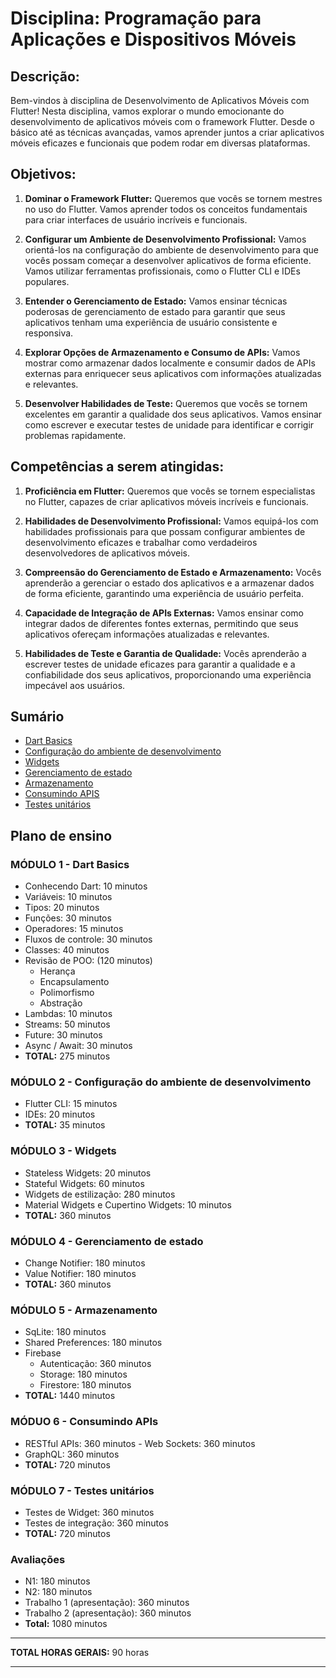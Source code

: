 # Disciplina: Programação para Aplicações e Dispositivos Móveis

## Descrição:

Bem-vindos à disciplina de Desenvolvimento de Aplicativos Móveis com Flutter! Nesta disciplina, vamos explorar o mundo emocionante do desenvolvimento de aplicativos móveis com o framework Flutter. Desde o básico até as técnicas avançadas, vamos aprender juntos a criar aplicativos móveis eficazes e funcionais que podem rodar em diversas plataformas.

## Objetivos:

1. **Dominar o Framework Flutter:** Queremos que vocês se tornem mestres no uso do Flutter. Vamos aprender todos os conceitos fundamentais para criar interfaces de usuário incríveis e funcionais.

2. **Configurar um Ambiente de Desenvolvimento Profissional:** Vamos orientá-los na configuração do ambiente de desenvolvimento para que vocês possam começar a desenvolver aplicativos de forma eficiente. Vamos utilizar ferramentas profissionais, como o Flutter CLI e IDEs populares.

3. **Entender o Gerenciamento de Estado:** Vamos ensinar técnicas poderosas de gerenciamento de estado para garantir que seus aplicativos tenham uma experiência de usuário consistente e responsiva.

4. **Explorar Opções de Armazenamento e Consumo de APIs:** Vamos mostrar como armazenar dados localmente e consumir dados de APIs externas para enriquecer seus aplicativos com informações atualizadas e relevantes.

5. **Desenvolver Habilidades de Teste:** Queremos que vocês se tornem excelentes em garantir a qualidade dos seus aplicativos. Vamos ensinar como escrever e executar testes de unidade para identificar e corrigir problemas rapidamente.

## Competências a serem atingidas:

1. **Proficiência em Flutter:** Queremos que vocês se tornem especialistas no Flutter, capazes de criar aplicativos móveis incríveis e funcionais.

2. **Habilidades de Desenvolvimento Profissional:** Vamos equipá-los com habilidades profissionais para que possam configurar ambientes de desenvolvimento eficazes e trabalhar como verdadeiros desenvolvedores de aplicativos móveis.

3. **Compreensão do Gerenciamento de Estado e Armazenamento:** Vocês aprenderão a gerenciar o estado dos aplicativos e a armazenar dados de forma eficiente, garantindo uma experiência de usuário perfeita.

4. **Capacidade de Integração de APIs Externas:** Vamos ensinar como integrar dados de diferentes fontes externas, permitindo que seus aplicativos ofereçam informações atualizadas e relevantes.

5. **Habilidades de Teste e Garantia de Qualidade:** Vocês aprenderão a escrever testes de unidade eficazes para garantir a qualidade e a confiabilidade dos seus aplicativos, proporcionando uma experiência impecável aos usuários.

## Sumário
- [Dart Basics](modulo1/README.md)
- [Configuração do ambiente de desenvolvimento](modulo2/README.md)
- [Widgets](modulo3/README.md)
- [Gerenciamento de estado](modulo4/README.md)
- [Armazenamento](modulo5/README.md)
- [Consumindo APIS](modulo6/README.md)
- [Testes unitários](modulo7/README.md)

## Plano de ensino

### MÓDULO 1 - Dart Basics

- Conhecendo Dart: 10 minutos
- Variáveis: 10 minutos
- Tipos: 20 minutos
- Funções: 30 minutos
- Operadores: 15 minutos
- Fluxos de controle: 30 minutos
- Classes: 40 minutos
- Revisão de POO: (120 minutos)
  - Herança
  - Encapsulamento
  - Polimorfismo
  - Abstração
- Lambdas: 10 minutos
- Streams: 50 minutos
- Future: 30 minutos
- Async / Await: 30 minutos
- **TOTAL:** 275 minutos

### MÓDULO 2 - Configuração do ambiente de desenvolvimento

- Flutter CLI: 15 minutos
- IDEs: 20 minutos
- **TOTAL:** 35 minutos

### MÓDULO 3 - Widgets

- Stateless Widgets: 20 minutos
- Stateful Widgets: 60 minutos
- Widgets de estilização: 280 minutos
- Material Widgets e Cupertino Widgets: 10 minutos
- **TOTAL:** 360 minutos

### MÓDULO 4 - Gerenciamento de estado

- Change Notifier: 180 minutos
- Value Notifier: 180 minutos
- **TOTAL:** 360 minutos

### MÓDULO 5 - Armazenamento

- SqLite: 180 minutos
- Shared Preferences: 180 minutos
- Firebase
  - Autenticação: 360 minutos
  - Storage: 180 minutos
  - Firestore: 180 minutos
- **TOTAL:** 1440 minutos

### MÓDUO 6 - Consumindo APIs

- RESTful APIs: 360 minutos - Web Sockets: 360 minutos
- GraphQL: 360 minutos
- **TOTAL:** 720 minutos

### MÓDULO 7 - Testes unitários

- Testes de Widget: 360 minutos
- Testes de integração: 360 minutos
- **TOTAL:** 720 minutos

### Avaliações

- N1: 180 minutos
- N2: 180 minutos
- Trabalho 1 (apresentação): 360 minutos
- Trabalho 2 (apresentação): 360 minutos
- **Total:** 1080 minutos


---

**TOTAL HORAS GERAIS:** 90 horas

---
